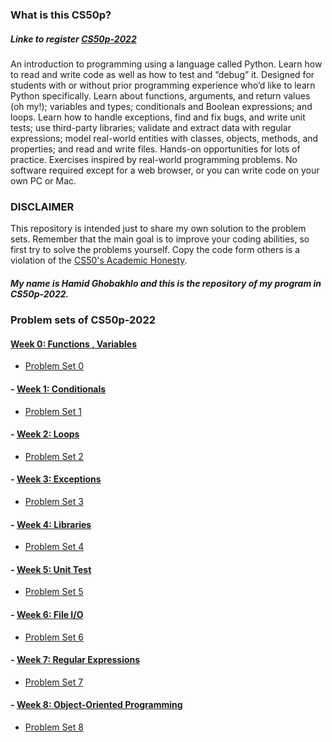 ### What is this CS50p? 
##### Linke to register [CS50p-2022](https://cs50.harvard.edu/python/2022/)
An introduction to programming using a language called Python. Learn how to read and write code as well as how to test and “debug” it. Designed for students with or without prior programming experience who’d like to learn Python specifically. Learn about functions, arguments, and return values (oh my!); variables and types; conditionals and Boolean expressions; and loops. Learn how to handle exceptions, find and fix bugs, and write unit tests; use third-party libraries; validate and extract data with regular expressions; model real-world entities with classes, objects, methods, and properties; and read and write files. Hands-on opportunities for lots of practice. Exercises inspired by real-world programming problems. No software required except for a web browser, or you can write code on your own PC or Mac.

### DISCLAIMER

This repository is intended just to share my own solution to the problem sets. Remember that the main goal is to improve your coding abilities, so first try to solve the problems yourself. Copy the code form others is a violation of the [CS50's Academic Honesty](https://cs50.harvard.edu/python/2022/honesty/).

##### My name is Hamid Ghobakhlo and this is the repository of my program in CS50p-2022.

### Problem sets of CS50p-2022 
#### [Week 0: Functions , Variables](https://cs50.harvard.edu/python/2022/psets/0/)
* [Problem Set 0](/PSET0)

#### - [Week 1: Conditionals](https://cs50.harvard.edu/python/2022/psets/1/)
* [Problem Set 1](/PSET1)

#### - [Week 2: Loops](https://cs50.harvard.edu/python/2022/psets/2/)
* [Problem Set 2](/PSET2)

#### - [Week 3: Exceptions](https://cs50.harvard.edu/python/2022/psets/3/)
* [Problem Set 3](/PSET3)

#### - [Week 4: Libraries](https://cs50.harvard.edu/python/2022/psets/4/)
* [Problem Set 4](/PSET4)

#### - [Week 5: Unit Test](https://cs50.harvard.edu/python/2022/psets/5/)
* [Problem Set 5](/PSET5)

#### - [Week 6: File I/O](https://cs50.harvard.edu/python/2022/psets/6/)
* [Problem Set 6](/PSET6)

#### - [Week 7: Regular Expressions](https://cs50.harvard.edu/python/2022/psets/7/)
* [Problem Set 7](/PSET7)

#### - [Week 8: Object-Oriented Programming](https://cs50.harvard.edu/python/2022/psets/8/)
* [Problem Set 8](/PSET8)
